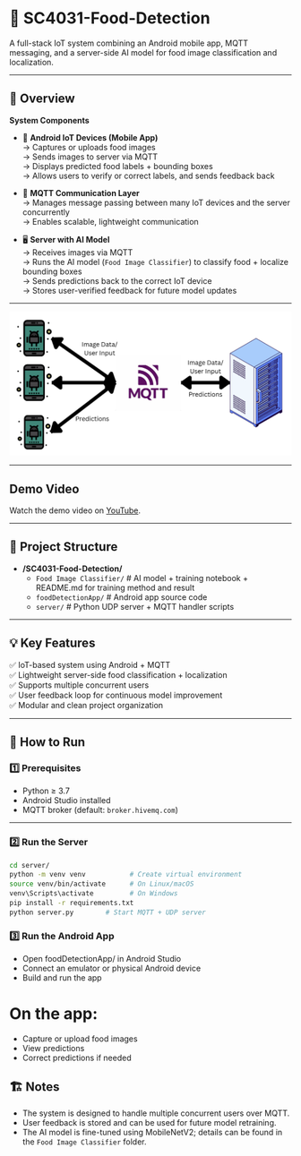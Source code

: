 # 🍱 SC4031-Food-Detection

A full-stack IoT system combining an Android mobile app, MQTT messaging, and a server-side AI model for food image classification and localization.

---

## 📖 Overview

**System Components**

- 📱 **Android IoT Devices (Mobile App)**  
  → Captures or uploads food images  
  → Sends images to server via MQTT  
  → Displays predicted food labels + bounding boxes  
  → Allows users to verify or correct labels, and sends feedback back

- 💬 **MQTT Communication Layer**  
  → Manages message passing between many IoT devices and the server concurrently  
  → Enables scalable, lightweight communication

- 🖥️ **Server with AI Model**  
  → Receives images via MQTT  
  → Runs the AI model (`Food Image Classifier`) to classify food + localize bounding boxes  
  → Sends predictions back to the correct IoT device  
  → Stores user-verified feedback for future model updates

---

![System Architecture](architecture.png)

---

## Demo Video

Watch the demo video on [YouTube](https://youtu.be/oZ3xylCT6pY).

---

## 📂 Project Structure

- **/SC4031-Food-Detection/**
  - `Food Image Classifier/` # AI model + training notebook + README.md for training method and result
  - `foodDetectionApp/` # Android app source code
  - `server/` # Python UDP server + MQTT handler scripts

---

## 💡 Key Features

✅ IoT-based system using Android + MQTT  
✅ Lightweight server-side food classification + localization  
✅ Supports multiple concurrent users  
✅ User feedback loop for continuous model improvement  
✅ Modular and clean project organization

---

## 🚀 How to Run

### 1️⃣ Prerequisites

- Python ≥ 3.7
- Android Studio installed
- MQTT broker (default: `broker.hivemq.com`)

---

### 2️⃣ Run the Server

```bash
cd server/
python -m venv venv           # Create virtual environment
source venv/bin/activate      # On Linux/macOS
venv\Scripts\activate         # On Windows
pip install -r requirements.txt
python server.py        # Start MQTT + UDP server
```

### 3️⃣ Run the Android App

- Open foodDetectionApp/ in Android Studio
- Connect an emulator or physical Android device
- Build and run the app

# On the app:

- Capture or upload food images
- View predictions
- Correct predictions if needed

## 🏗️ Notes

- The system is designed to handle multiple concurrent users over MQTT.
- User feedback is stored and can be used for future model retraining.
- The AI model is fine-tuned using MobileNetV2; details can be found in the `Food Image Classifier` folder.
